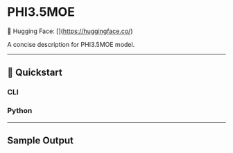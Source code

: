 # PHI3.5MOE
🔗 Hugging Face: \[\](https://huggingface.co/)

A concise description for PHI3.5MOE model.

---
## 🚀 Quickstart

### CLI


### Python


---
## Sample Output

